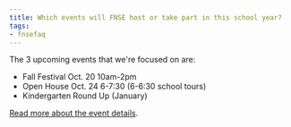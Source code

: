 ```yaml
---
title: Which events will FNSE host or take part in this school year?
tags:
- fnsefaq
---
```

The 3 upcoming events that we're focused on are:

- Fall Festival Oct. 20 10am-2pm
- Open House Oct. 24 6-7:30 (6-6:30 school tours)
- Kindergarten Round Up (January)

[Read more about the event details](/about/#Events).